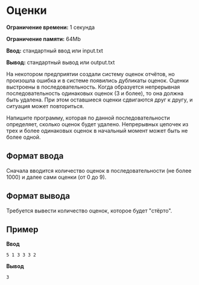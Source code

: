 # Оценки

**Ограничение времени:** 1 секунда

**Ограничение памяти:** 64Mb

**Ввод:** стандартный ввод или input.txt

**Вывод:** стандартный вывод или output.txt

На некотором предприятии создали систему оценок отчётов, но произошла ошибка и в системе появились дубликаты оценок. Оценки выстроены в последовательность. Когда образуется непрерывная последовательность одинаковых оценок (3 и более), то она должна быть удалена. При этом оставшиеся оценки сдвигаются друг к другу, и ситуация может повториться.

Напишите программу, которая по данной последовательности определяет, сколько оценок будет удалено. Непрерывных цепочек из трех и более одинаковых оценок в начальный момент может быть не более одной.

## Формат ввода

Сначала вводится количество оценок в последовательности (не более 1000) и далее сами оценки (от 0 до 9).

## Формат вывода

Требуется вывести количество оценок, которое будет "стёрто".

## Пример

**Ввод**
```
5 1 3 3 3 2
```

**Вывод**
```
3
```